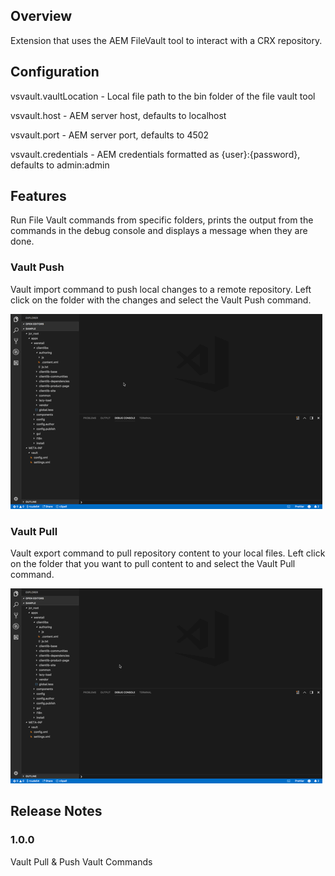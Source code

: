 ## Overview

Extension that uses the AEM FileVault tool to interact with a CRX repository.

## Configuration

vsvault.vaultLocation - Local file path to the bin folder of the file vault tool

vsvault.host - AEM server host, defaults to localhost

vsvault.port - AEM server port, defaults to 4502

vsvault.credentials - AEM credentials formatted as {user}:{password}, defaults to admin:admin

## Features

Run File Vault commands from specific folders, prints the output from the commands in the debug console and displays a message when they are done.

### Vault Push

Vault import command to push local changes to a remote repository. Left click on the folder with the changes and select the Vault Push command.

![Vault push command](images/Vault_Push.gif)

### Vault Pull

Vault export command to pull repository content to your local files. Left click on the folder that you want to pull content to and select the Vault Pull command.

![Vault push command](images/Vault_Pull.gif)

## Release Notes

### 1.0.0

Vault Pull & Push Vault Commands
